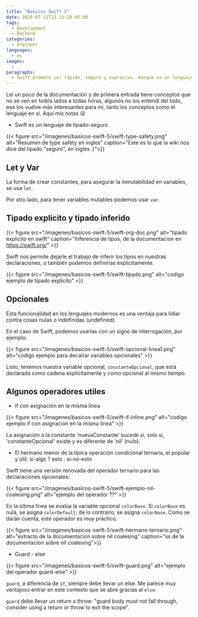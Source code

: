 ```yaml
---
title: "Basicos Swift 5"
date: 2020-07-11T13:13:28-05:00
tags:
  - Development
  - Backend
categories:
  - Engineer
languages:
  - es
images:
  -
paragraphs:
  - Swift promete ser rápido, seguro y expresivo. Aunque es un lenguaje de propósito general, es mejor conocido como el lenguaje moderno que debes aprender para desarrollar aplicaciones en el ecosistema de la familia Manzana.
---
```


Leí un poco de la documentación y de primera entrada tiene conceptos que no se ven en todos lados a todas horas, algunos no los entendí del todo, eso los vuelve más interesantes para mí, tanto los conceptos como el lenguaje en sí. Aquí mis notas 😜

- Swift es un lenguaje de tipado-seguro.

{{< figure src="/imagenes/basicos-swift-5/swift-type-safety.png" alt="Resumen de type safety en ingles" caption="Este es lo que la wiki nos dice del tipado \"seguro\", en ingles :)">}}

## Let y Var

La forma de crear constantes, para asegurar la inmutabilidad en variables, se usa `let`.

Por otro lado, para tener variables mutables podemos usar `var`.

## Tipado explicito y tipado inferido

{{< figure src="/imagenes/basicos-swift-5/swift-org-doc.png" alt="tipado explicito en swift" caption="Inferencia de tipos, de la documentacion en <https://swift.org/>" >}}

Swift nos permite dejarle el trabajo de inferir los tipos en nuestras declaraciones, o también podemos definirlas explícitamente.

{{< figure src="/imagenes/basicos-swift-5/swift-tipado.png" alt="codigo ejemplo de tipado explicito" >}}

## Opcionales

Esta funcionalidad en los lenguajes modernos es una ventaja para lidiar contra cosas nulas o indefinidas (undefined).

En el caso de Swift, podemos usarlas con un signo de interrogación, por ejemplo:

{{< figure src="/imagenes/basicos-swift-5/swift-opcional-linea1.png" alt="codigo ejemplo para decalrar variables opcionales" >}}

Listo, tenemos nuestra variable opcional, `constanteOpcional`, que está declarada como cadena explícitamente y como opcional al mismo tiempo.

## Algunos operadores utiles

- If con asignación en la misma línea

{{< figure src="/imagenes/basicos-swift-5/swift-if-inline.png" alt="codigo ejemplo if con asignacion en la misma linea" >}}

La asignación a la constante 'nuevaConstante' sucede si, solo si, 'constanteOpcional' existe y es diferente de 'nil' (nulo).

- El hermano menor de la típica operación condicional ternaria, el popular y útil: si-algo ? esto : si-no-esto

Swift tiene una versión renovada del operador ternario para las declaraciones opcionales:

{{< figure src="/imagenes/basicos-swift-5/swift-ejemplo-nil-coalesing.png" alt="ejemplo del operador ??" >}}

En la última línea se evalúa la variable opcional `colorBase`. Si `colorBase` es nula, se asigna `colorDefault`; de lo contrario, se asigna `colorBase`. Como se darán cuenta, este operador es muy práctico.

{{< figure src="/imagenes/basicos-swift-5/swift-hermano-ternario.png" alt="extracto de la documentacion sobre nil coalesing" caption="ss de la documentacion sobre nil coalesing">}}

- Guard - else

{{< figure src="/imagenes/basicos-swift-5/swift-guard.png" alt="ejemplo del operador guard-else" >}}

`guard`, a diferencia de `if`, siempre debe llevar un else. Me parece muy ventajoso entrar en este contexto que se abre gracias al `else`.

`guard` debe llevar un return o throw: "guard body must not fall through, consider using a return or throw to exit the scope".
